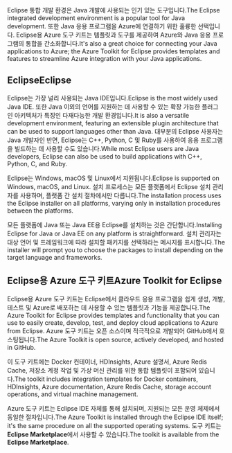 <span data-ttu-id="c6237-101">Eclipse 통합 개발 환경은 Java 개발에 사용되는 인기 있는 도구입니다.</span><span class="sxs-lookup"><span data-stu-id="c6237-101">The Eclipse integrated development environment is a popular tool for Java development.</span></span> <span data-ttu-id="c6237-102">또한 Java 응용 프로그램을 Azure에 연결하기 위한 훌륭한 선택입니다. Eclipse용 Azure 도구 키트는 템플릿과 도구를 제공하여 Azure와 Java 응용 프로그램의 통합을 간소화합니다.</span><span class="sxs-lookup"><span data-stu-id="c6237-102">It's also a great choice for connecting your Java applications to Azure; the Azure Toolkit for Eclipse provides templates and features to streamline Azure integration with your Java applications.</span></span>

## <a name="eclipse"></a><span data-ttu-id="c6237-103">Eclipse</span><span class="sxs-lookup"><span data-stu-id="c6237-103">Eclipse</span></span>

<span data-ttu-id="c6237-104">Eclipse는 가장 널리 사용되는 Java IDE입니다.</span><span class="sxs-lookup"><span data-stu-id="c6237-104">Eclipse is the most widely used Java IDE.</span></span> <span data-ttu-id="c6237-105">또한 Java 이외의 언어를 지원하는 데 사용할 수 있는 확장 가능한 플러그 인 아키텍처가 특징인 다재다능한 개발 환경입니다.</span><span class="sxs-lookup"><span data-stu-id="c6237-105">It is also a versatile development environment, featuring an extensible plugin architecture that can be used to support languages other than Java.</span></span> <span data-ttu-id="c6237-106">대부분의 Eclipse 사용자는 Java 개발자인 반면, Eclipse는 C++, Python, C 및 Ruby를 사용하여 응용 프로그램을 빌드하는 데 사용할 수도 있습니다.</span><span class="sxs-lookup"><span data-stu-id="c6237-106">While most Eclipse users are Java developers, Eclipse can also be used to build applications with C++, Python, C, and Ruby.</span></span> 

<span data-ttu-id="c6237-107">Eclipse는 Windows, macOS 및 Linux에서 지원됩니다.</span><span class="sxs-lookup"><span data-stu-id="c6237-107">Eclipse is supported on Windows, macOS, and Linux.</span></span> <span data-ttu-id="c6237-108">설치 프로세스는 모든 플랫폼에서 Eclipse 설치 관리자를 사용하며, 플랫폼 간 설치 절차에서만 다릅니다.</span><span class="sxs-lookup"><span data-stu-id="c6237-108">The installation process uses the Eclipse installer on all platforms, varying only in installation procedures between the platforms.</span></span>

<span data-ttu-id="c6237-109">모든 플랫폼에 Java 또는 Java EE용 Eclipse를 설치하는 것은 간단합니다.</span><span class="sxs-lookup"><span data-stu-id="c6237-109">Installing Eclipse for Java or Java EE on any platform is straightforward.</span></span> <span data-ttu-id="c6237-110">설치 관리자는 대상 언어 및 프레임워크에 따라 설치할 패키지를 선택하라는 메시지를 표시합니다.</span><span class="sxs-lookup"><span data-stu-id="c6237-110">The installer will prompt you to choose the packages to install depending on the target language and frameworks.</span></span>

## <a name="azure-toolkit-for-eclipse"></a><span data-ttu-id="c6237-111">Eclipse용 Azure 도구 키트</span><span class="sxs-lookup"><span data-stu-id="c6237-111">Azure Toolkit for Eclipse</span></span>

<span data-ttu-id="c6237-112">Eclipse용 Azure 도구 키트는 Eclipse에서 클라우드 응용 프로그램을 쉽게 생성, 개발, 테스트 및 Azure로 배포하는 데 사용할 수 있는 템플릿과 기능을 제공합니다.</span><span class="sxs-lookup"><span data-stu-id="c6237-112">The Azure Toolkit for Eclipse provides templates and functionality that you can use to easily create, develop, test, and deploy cloud applications to Azure from Eclipse.</span></span> <span data-ttu-id="c6237-113">Azure 도구 키트는 오픈 소스이며 적극적으로 개발되어 GitHub에서 호스팅됩니다.</span><span class="sxs-lookup"><span data-stu-id="c6237-113">The Azure Toolkit is open source, actively developed, and hosted in GitHub.</span></span> 

<span data-ttu-id="c6237-114">이 도구 키트에는 Docker 컨테이너, HDInsights, Azure 설명서, Azure Redis Cache, 저장소 계정 작업 및 가상 머신 관리를 위한 통합 템플릿이 포함되어 있습니다.</span><span class="sxs-lookup"><span data-stu-id="c6237-114">The toolkit includes integration templates for Docker containers, HDInsights, Azure documentation, Azure Redis Cache, storage account operations, and virtual machine management.</span></span>

<span data-ttu-id="c6237-115">Azure 도구 키트는 Eclipse IDE 자체를 통해 설치되며, 지원되는 모든 운영 체제에서 동일한 절차입니다.</span><span class="sxs-lookup"><span data-stu-id="c6237-115">The Azure Toolkit is installed through the Eclipse IDE itself; it's the same procedure on all the supported operating systems.</span></span> <span data-ttu-id="c6237-116">도구 키트는 **Eclipse Marketplace**에서 사용할 수 있습니다.</span><span class="sxs-lookup"><span data-stu-id="c6237-116">The toolkit is available from the **Eclipse Marketplace**.</span></span>